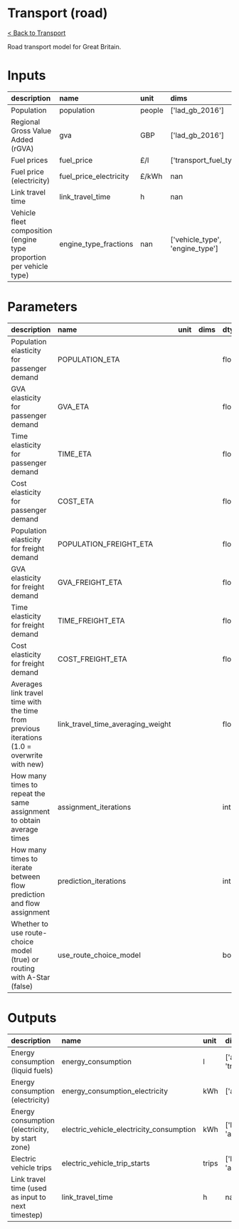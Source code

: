 # Transport (road)

[&lt; Back to Transport](./transport.html)

Road transport model for Great Britain.

# Inputs

| description                                                         | name                   | unit   | dims                            | dtype   |
|:--------------------------------------------------------------------|:-----------------------|:-------|:--------------------------------|:--------|
| Population                                                          | population             | people | ['lad_gb_2016']                 | float   |
| Regional Gross Value Added (rGVA)                                   | gva                    | GBP    | ['lad_gb_2016']                 | float   |
| Fuel prices                                                         | fuel_price             | £/l    | ['transport_fuel_type']         | float   |
| Fuel price (electricity)                                            | fuel_price_electricity | £/kWh  | nan                             | float   |
| Link travel time                                                    | link_travel_time       | h      | nan                             | float   |
| Vehicle fleet composition (engine type proportion per vehicle type) | engine_type_fractions  | nan    | ['vehicle_type', 'engine_type'] | float   |

# Parameters

| description                                                                                 | name                              | unit   | dims   | dtype   |
|:--------------------------------------------------------------------------------------------|:----------------------------------|:-------|:-------|:--------|
| Population elasticity for passenger demand                                                  | POPULATION_ETA                    |        |        | float   |
| GVA elasticity for passenger demand                                                         | GVA_ETA                           |        |        | float   |
| Time elasticity for passenger demand                                                        | TIME_ETA                          |        |        | float   |
| Cost elasticity for passenger demand                                                        | COST_ETA                          |        |        | float   |
| Population elasticity for freight demand                                                    | POPULATION_FREIGHT_ETA            |        |        | float   |
| GVA elasticity for freight demand                                                           | GVA_FREIGHT_ETA                   |        |        | float   |
| Time elasticity for freight demand                                                          | TIME_FREIGHT_ETA                  |        |        | float   |
| Cost elasticity for freight demand                                                          | COST_FREIGHT_ETA                  |        |        | float   |
| Averages link travel time with the time from previous iterations (1.0 = overwrite with new) | link_travel_time_averaging_weight |        |        | float   |
| How many times to repeat the same assignment to obtain average times                        | assignment_iterations             |        |        | int     |
| How many times to iterate between flow prediction and flow assignment                       | prediction_iterations             |        |        | int     |
| Whether to use route-choice model (true) or routing with A-Star (false)                     | use_route_choice_model            |        |        | bool    |

# Outputs

| description                                       | name                                     | unit   | dims                                  | dtype   |
|:--------------------------------------------------|:-----------------------------------------|:-------|:--------------------------------------|:--------|
| Energy consumption (liquid fuels)                 | energy_consumption                       | l      | ['annual_day', 'transport_fuel_type'] | float   |
| Energy consumption (electricity)                  | energy_consumption_electricity           | kWh    | ['annual_day']                        | float   |
| Energy consumption (electricity, by start zone)   | electric_vehicle_electricity_consumption | kWh    | ['lad_gb_2016', 'annual_day_hours']   | float   |
| Electric vehicle trips                            | electric_vehicle_trip_starts             | trips  | ['lad_gb_2016', 'annual_day_hours']   | int     |
| Link travel time (used as input to next timestep) | link_travel_time                         | h      | nan                                   | float   |
